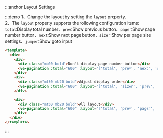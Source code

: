 :::anchor Layout Settings

:::demo 1、Change the layout by setting the `layout` property.<br>2、The `layout` property supports the following configuration items:<br>`total`:Display total number、`prev`:Show previous button、`pager`:Show page number button、`next`:Show next page button、`sizer`:Show per page size settings、`jumper`:Show goto input

```html
<template>
  <div>
    <div>
      <div class="mb20 bold">Don't display page number button</div>
      <ve-pagination :total="600" :layout="['total', 'prev', 'next', 'sizer', 'jumper']" />
    </div>
    <div>
      <div class="mt30 mb20 bold">Adjust display order</div>
      <ve-pagination :total="600" :layout="['total', 'sizer', 'prev', 'pager', 'next', 'jumper']" />
    </div>

    <div>
      <div class="mt30 mb20 bold">All layout</div>
      <ve-pagination :total="600" :layout="['total', 'prev', 'pager', 'next', 'sizer', 'jumper']" />
    </div>
  </div>
</template>
```

:::
